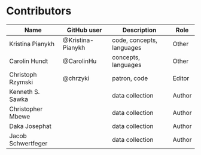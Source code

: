 # Contributors

Name               | GitHub user          | Description                          | Role
---                | ---                  | ---                                  | ---
Kristina Pianykh   | @Kristina-Pianykh    | code, concepts, languages            | Other
Carolin Hundt      | @CarolinHu           | concepts, languages                  | Other
Christoph Rzymski  | @chrzyki             | patron, code                         | Editor
Kenneth S. Sawka   | | data collection | Author
Christopher Mbewe  | | data collection | Author
Daka Josephat      | | data collection | Author
Jacob Schwertfeger | | data collection | Author
